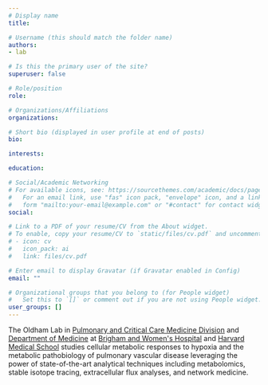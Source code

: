 ```yaml
---
# Display name
title:

# Username (this should match the folder name)
authors:
- lab

# Is this the primary user of the site?
superuser: false

# Role/position
role: 

# Organizations/Affiliations
organizations:

# Short bio (displayed in user profile at end of posts)
bio: 

interests:

education:

# Social/Academic Networking
# For available icons, see: https://sourcethemes.com/academic/docs/page-builder/#icons
#   For an email link, use "fas" icon pack, "envelope" icon, and a link in the
#   form "mailto:your-email@example.com" or "#contact" for contact widget.
social:

# Link to a PDF of your resume/CV from the About widget.
# To enable, copy your resume/CV to `static/files/cv.pdf` and uncomment the lines below.
# - icon: cv
#   icon_pack: ai
#   link: files/cv.pdf

# Enter email to display Gravatar (if Gravatar enabled in Config)
email: ""

# Organizational groups that you belong to (for People widget)
#   Set this to `[]` or comment out if you are not using People widget.
user_groups: []
---
```


The Oldham Lab in [Pulmonary and Critical Care Medicine Division](https://www.brighamandwomens.org/medicine/pulmonary-and-critical-care-medicine) and [Department of Medicine](https://www.brighamandwomens.org/department-of-medicine) at [Brigham and Women's Hospital](https://www.brighamandwomens.org/) and [Harvard Medical School](https://hms.harvard.edu/) studies cellular metabolic responses to hypoxia and the metabolic pathobiology of pulmonary vascular disease leveraging the power of state-of-the-art analytical techniques including metabolomics, stable isotope tracing, extracellular flux analyses, and network medicine. 
